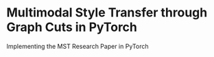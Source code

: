 # Multimodal Style Transfer through Graph Cuts in PyTorch
 Implementing the MST Research Paper in PyTorch
